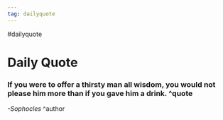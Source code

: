 ```yaml
---
tag: dailyquote
---
```


#dailyquote

# Daily Quote

### If you were to offer a thirsty man all wisdom, you would not please him more than if you gave him a drink. ^quote
*-Sophocles* ^author
